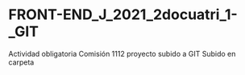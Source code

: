 # FRONT-END_J_2021_2docuatri_1-_GIT
Actividad obligatoria  Comisión 1112  proyecto subido a GIT
Subido en carpeta 
